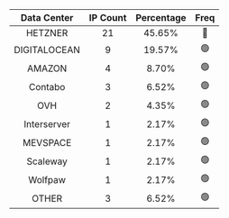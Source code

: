 | Data Center | IP Count | Percentage | Freq |
|:------------:|:--------:|:-----------:|:-----:|
| HETZNER | 21 | 45.65% | 🔴 |
| DIGITALOCEAN | 9 | 19.57% | 🟢 |
| AMAZON | 4 | 8.70% | 🟢 |
| Contabo | 3 | 6.52% | 🟢 |
| OVH | 2 | 4.35% | 🟢 |
| Interserver | 1 | 2.17% | 🟢 |
| MEVSPACE | 1 | 2.17% | 🟢 |
| Scaleway | 1 | 2.17% | 🟢 |
| Wolfpaw | 1 | 2.17% | 🟢 |
| OTHER | 3 | 6.52% | 🟢 |